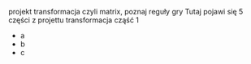 projekt transformacja czyli matrix, poznaj reguły gry
Tutaj pojawi się 5 części z projettu transformacja cząść 1

- a
- b
- c
